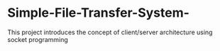 # Simple-File-Transfer-System-
This project introduces the concept of client/server architecture using socket programming
